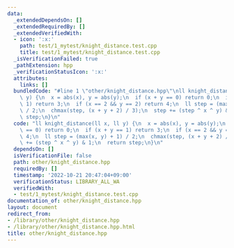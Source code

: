 ```yaml
---
data:
  _extendedDependsOn: []
  _extendedRequiredBy: []
  _extendedVerifiedWith:
  - icon: ':x:'
    path: test/1_mytest/knight_distance.test.cpp
    title: test/1_mytest/knight_distance.test.cpp
  _isVerificationFailed: true
  _pathExtension: hpp
  _verificationStatusIcon: ':x:'
  attributes:
    links: []
  bundledCode: "#line 1 \"other/knight_distance.hpp\"\nll knight_distance(ll x, ll\
    \ y) {\n  x = abs(x), y = abs(y);\n  if (x + y == 0) return 0;\n  if (x + y ==\
    \ 1) return 3;\n  if (x == 2 && y == 2) return 4;\n  ll step = (max(x, y) + 1)\
    \ / 2;\n  chmax(step, (x + y + 2) / 3);\n  step += (step ^ x ^ y) & 1;\n  return\
    \ step;\n}\n"
  code: "ll knight_distance(ll x, ll y) {\n  x = abs(x), y = abs(y);\n  if (x + y\
    \ == 0) return 0;\n  if (x + y == 1) return 3;\n  if (x == 2 && y == 2) return\
    \ 4;\n  ll step = (max(x, y) + 1) / 2;\n  chmax(step, (x + y + 2) / 3);\n  step\
    \ += (step ^ x ^ y) & 1;\n  return step;\n}\n"
  dependsOn: []
  isVerificationFile: false
  path: other/knight_distance.hpp
  requiredBy: []
  timestamp: '2022-10-21 20:47:04+09:00'
  verificationStatus: LIBRARY_ALL_WA
  verifiedWith:
  - test/1_mytest/knight_distance.test.cpp
documentation_of: other/knight_distance.hpp
layout: document
redirect_from:
- /library/other/knight_distance.hpp
- /library/other/knight_distance.hpp.html
title: other/knight_distance.hpp
---
```

